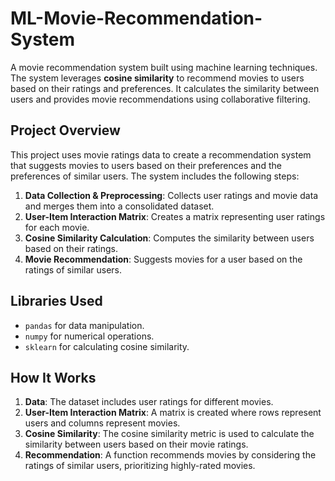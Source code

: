 # ML-Movie-Recommendation-System

A movie recommendation system built using machine learning techniques. The system leverages **cosine similarity** to recommend movies to users based on their ratings and preferences. It calculates the similarity between users and provides movie recommendations using collaborative filtering.

## Project Overview

This project uses movie ratings data to create a recommendation system that suggests movies to users based on their preferences and the preferences of similar users. The system includes the following steps:

1. **Data Collection & Preprocessing**: Collects user ratings and movie data and merges them into a consolidated dataset.
2. **User-Item Interaction Matrix**: Creates a matrix representing user ratings for each movie.
3. **Cosine Similarity Calculation**: Computes the similarity between users based on their ratings.
4. **Movie Recommendation**: Suggests movies for a user based on the ratings of similar users.

## Libraries Used

- `pandas` for data manipulation.
- `numpy` for numerical operations.
- `sklearn` for calculating cosine similarity.

## How It Works

1. **Data**: The dataset includes user ratings for different movies.
2. **User-Item Interaction Matrix**: A matrix is created where rows represent users and columns represent movies.
3. **Cosine Similarity**: The cosine similarity metric is used to calculate the similarity between users based on their movie ratings.
4. **Recommendation**: A function recommends movies by considering the ratings of similar users, prioritizing highly-rated movies.
